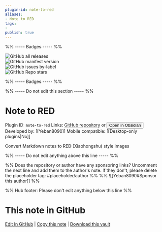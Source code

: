 ```yaml
---
plugin-id: note-to-red
aliases:
- Note to RED
tags: 
- 
publish: true
---
```


%% ----- Badges ----- %%

![GitHub all releases](https://img.shields.io/github/downloads/Yeban8090/note-to-red/total?color=573E7A&logo=github&style=for-the-badge)   
![GitHub manifest version](https://img.shields.io/github/manifest-json/v/Yeban8090/note-to-red?color=573E7A&logo=github&style=for-the-badge)   
![GitHub issues by-label](https://img.shields.io/github/issues/Yeban8090/note-to-red/help%20wanted?color=573E7A&logo=github&style=for-the-badge)   
![GitHub Repo stars](https://img.shields.io/github/stars/Yeban8090/note-to-red?color=573E7A&logo=github&style=for-the-badge)

%% ----- Badges ----- %%

%% ----- Do not edit this section ----- %%

# Note to RED

Plugin ID: `note-to-red`
Links: [GitHub repository](https://github.com/Yeban8090/note-to-red) or [<button id=HH>Open in Obsidian</button>](obsidian://show-plugin?id=note-to-red)
Developed by: [[Yeban8090]]
Mobile compatible: [[Desktop-only plugins|No]]

Convert Markdown notes to RED (Xiaohongshu) style images

%% ----- Do not edit anything above this line ----- %% 

%% Does the repository or author have any sponsoring links? Uncomment the next line and add them to the author's note. If they don't, please delete the placeholder tag: #placeholder/author %%
%% ![[Yeban8090#Sponsor this author]] %%

%% Hub footer: Please don't edit anything below this line %%

# This note in GitHub

<span class="git-footer">[Edit In GitHub](https://github.dev/obsidian-community/obsidian-hub/blob/main/02%20-%20Community%20Expansions/02.05%20All%20Community%20Expansions/Plugins/note-to-red.md "git-hub-edit-note") | [Copy this note](https://raw.githubusercontent.com/obsidian-community/obsidian-hub/main/02%20-%20Community%20Expansions/02.05%20All%20Community%20Expansions/Plugins/note-to-red.md "git-hub-copy-note") | [Download this vault](https://github.com/obsidian-community/obsidian-hub/archive/refs/heads/main.zip "git-hub-download-vault") </span>
